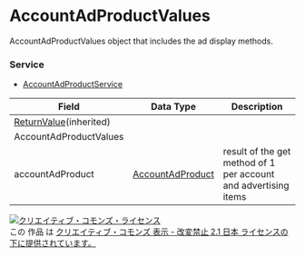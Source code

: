 # AccountAdProductValues
AccountAdProductValues object that includes the ad display methods.
### Service
+ [AccountAdProductService](../services/AccountAdProductService.md)

| Field | Data Type | Description | 
|---|---|---|
| <a href="./ReturnValue.md">ReturnValue</a>(inherited)|||
| AccountAdProductValues|||
| accountAdProduct| <a href="./AccountAdProduct.md">AccountAdProduct</a>| result of the get method of 1 per account and advertising items |
<a rel="license" href="http://creativecommons.org/licenses/by-nd/2.1/jp/"><img alt="クリエイティブ・コモンズ・ライセンス" style="border-width:0" src="https://i.creativecommons.org/l/by-nd/2.1/jp/88x31.png" /></a><br />この 作品 は <a rel="license" href="http://creativecommons.org/licenses/by-nd/2.1/jp/">クリエイティブ・コモンズ 表示 - 改変禁止 2.1 日本 ライセンスの下に提供されています。</a>
